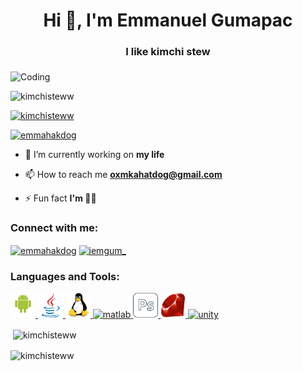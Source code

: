 <h1 align="center">Hi 👋, I'm Emmanuel Gumapac</h1>
<h3 align="center">I like kimchi stew</h3>
<img align="middle" alt="Coding" width="400" src="https://media1.tenor.com/m/GudszaCjtTQAAAAC/blackpink-jiso.gif">


<p align="left"> <img src="https://komarev.com/ghpvc/?username=kimchisteww&label=Profile%20views&color=0e75b6&style=flat" alt="kimchisteww" /> </p>

<p align="left"> <a href="https://github.com/ryo-ma/github-profile-trophy"><img src="https://github-profile-trophy.vercel.app/?username=kimchisteww" alt="kimchisteww" /></a> </p>

<p align="left"> <a href="https://twitter.com/emmahakdog" target="blank"><img src="https://img.shields.io/twitter/follow/emmahakdog?logo=twitter&style=for-the-badge" alt="emmahakdog" /></a> </p>


- 🔭 I’m currently working on **my life**

- 📫 How to reach me **oxmkahatdog@gmail.com**

- ⚡ Fun fact **I'm 😮‍💨**

<h3 align="left">Connect with me:</h3>
<p align="left">
<a href="https://twitter.com/emmahakdog" target="blank"><img align="center" src="https://raw.githubusercontent.com/rahuldkjain/github-profile-readme-generator/master/src/images/icons/Social/twitter.svg" alt="emmahakdog" height="30" width="40" /></a>
<a href="https://instagram.com/iemgum_" target="blank"><img align="center" src="https://raw.githubusercontent.com/rahuldkjain/github-profile-readme-generator/master/src/images/icons/Social/instagram.svg" alt="iemgum_" height="30" width="40" /></a>
</p>

<h3 align="left">Languages and Tools:</h3>
<p align="left"> <a href="https://developer.android.com" target="_blank" rel="noreferrer"> <img src="https://raw.githubusercontent.com/devicons/devicon/master/icons/android/android-original-wordmark.svg" alt="android" width="40" height="40"/> </a> <a href="https://www.java.com" target="_blank" rel="noreferrer"> <img src="https://raw.githubusercontent.com/devicons/devicon/master/icons/java/java-original.svg" alt="java" width="40" height="40"/> </a> <a href="https://www.linux.org/" target="_blank" rel="noreferrer"> <img src="https://raw.githubusercontent.com/devicons/devicon/master/icons/linux/linux-original.svg" alt="linux" width="40" height="40"/> </a> <a href="https://www.mathworks.com/" target="_blank" rel="noreferrer"> <img src="https://upload.wikimedia.org/wikipedia/commons/2/21/Matlab_Logo.png" alt="matlab" width="40" height="40"/> </a> <a href="https://www.photoshop.com/en" target="_blank" rel="noreferrer"> <img src="https://raw.githubusercontent.com/devicons/devicon/master/icons/photoshop/photoshop-line.svg" alt="photoshop" width="40" height="40"/> </a> <a href="https://www.ruby-lang.org/en/" target="_blank" rel="noreferrer"> <img src="https://raw.githubusercontent.com/devicons/devicon/master/icons/ruby/ruby-original.svg" alt="ruby" width="40" height="40"/> </a> <a href="https://unity.com/" target="_blank" rel="noreferrer"> <img src="https://www.vectorlogo.zone/logos/unity3d/unity3d-icon.svg" alt="unity" width="40" height="40"/> </a> </p>

<p>&nbsp;<img align="center" src="https://github-readme-stats.vercel.app/api?
username=kimchisteww&show_icons=true&locale=en" alt="kimchisteww" /></p>

<p><img align="center" src="https://github-readme-streak-
stats.herokuapp.com/?user=kimchisteww&" alt="kimchisteww" /></p>

